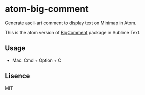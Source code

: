 # atom-big-comment

Generate ascii-art comment to display text on Minimap in Atom.

This is the atom version of [BigComment](https://github.com/manse/BigComment) package in Sublime Text.

## Usage

- Mac: Cmd + Option + C

## Lisence

MIT
